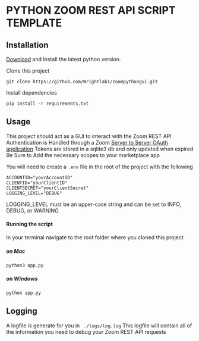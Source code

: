 # PYTHON ZOOM REST API SCRIPT TEMPLATE

## Installation
[Download](https://www.python.org/downloads/) and Install the latest python version.


Clone this project
```
git clone https://github.com/Wrightlab1/zoompythongui.git
```
Install dependencies
```
pip install -r requirements.txt
```

## Usage
This project should act as a GUI to interact with the Zoom REST API
Authentication is Handled through a Zoom [Server to Server OAuth application](https://marketplace.zoom.us/docs/guides/build/server-to-server-oauth-app/)
Tokens are stored in a sqlite3 db and only updated when expired
Be Sure to Add the necessary scopes to your marketplace app

You will need to create a ```.env``` file  in the root of the project with the following
```
ACCOUNTID="yourAccountID"
CLIENTID="yourClientID"
CLIENTSECRET="yourClientSecret"
LOGGING_LEVEL="DEBUG"
```
LOGGING_LEVEL must be an  upper-case string and can be set to INFO, DEBUG, or WARNING
#### Running the script
In your terminal navigate to the root folder where you cloned this project
##### on Mac
```
python3 app.py
```
##### on Windows
```
python app.py
```
## Logging
A logfile is generate for you in ``` ./logs/log.log```
This logfile will contain all of the information you need to debug your Zoom REST API requests